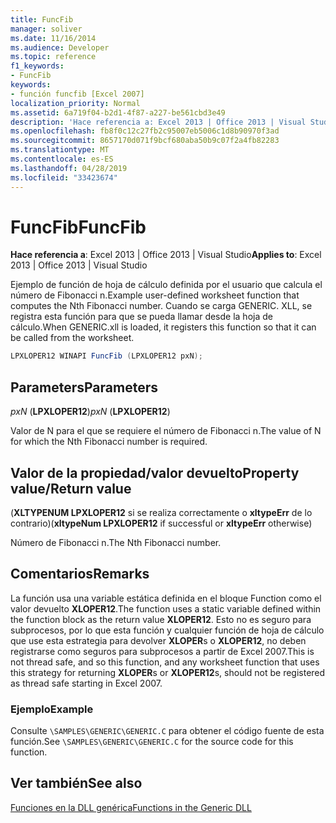 ```yaml
---
title: FuncFib
manager: soliver
ms.date: 11/16/2014
ms.audience: Developer
ms.topic: reference
f1_keywords:
- FuncFib
keywords:
- función funcfib [Excel 2007]
localization_priority: Normal
ms.assetid: 6a719f04-b2d1-4f87-a227-be561cbd3e49
description: 'Hace referencia a: Excel 2013 | Office 2013 | Visual Studio'
ms.openlocfilehash: fb8f0c12c27fb2c95007eb5006c1d8b90970f3ad
ms.sourcegitcommit: 8657170d071f9bcf680aba50b9c07f2a4fb82283
ms.translationtype: MT
ms.contentlocale: es-ES
ms.lasthandoff: 04/28/2019
ms.locfileid: "33423674"
---
```

# <a name="funcfib"></a><span data-ttu-id="0776b-104">FuncFib</span><span class="sxs-lookup"><span data-stu-id="0776b-104">FuncFib</span></span>

 <span data-ttu-id="0776b-105">**Hace referencia a**: Excel 2013 | Office 2013 | Visual Studio</span><span class="sxs-lookup"><span data-stu-id="0776b-105">**Applies to**: Excel 2013 | Office 2013 | Visual Studio</span></span> 
  
<span data-ttu-id="0776b-106">Ejemplo de función de hoja de cálculo definida por el usuario que calcula el número de Fibonacci n.</span><span class="sxs-lookup"><span data-stu-id="0776b-106">Example user-defined worksheet function that computes the Nth Fibonacci number.</span></span> <span data-ttu-id="0776b-107">Cuando se carga GENERIC. XLL, se registra esta función para que se pueda llamar desde la hoja de cálculo.</span><span class="sxs-lookup"><span data-stu-id="0776b-107">When GENERIC.xll is loaded, it registers this function so that it can be called from the worksheet.</span></span>
  
```cs
LPXLOPER12 WINAPI FuncFib (LPXLOPER12 pxN);
```

## <a name="parameters"></a><span data-ttu-id="0776b-108">Parameters</span><span class="sxs-lookup"><span data-stu-id="0776b-108">Parameters</span></span>

 <span data-ttu-id="0776b-109">_pxN_ (**LPXLOPER12**)</span><span class="sxs-lookup"><span data-stu-id="0776b-109">_pxN_ (**LPXLOPER12**)</span></span>
  
<span data-ttu-id="0776b-110">Valor de N para el que se requiere el número de Fibonacci n.</span><span class="sxs-lookup"><span data-stu-id="0776b-110">The value of N for which the Nth Fibonacci number is required.</span></span>
  
## <a name="property-valuereturn-value"></a><span data-ttu-id="0776b-111">Valor de la propiedad/valor devuelto</span><span class="sxs-lookup"><span data-stu-id="0776b-111">Property value/Return value</span></span>

<span data-ttu-id="0776b-112">(**XLTYPENUM LPXLOPER12** si se realiza correctamente o **xltypeErr** de lo contrario)</span><span class="sxs-lookup"><span data-stu-id="0776b-112">(**xltypeNum LPXLOPER12** if successful or **xltypeErr** otherwise)</span></span> 
  
<span data-ttu-id="0776b-113">Número de Fibonacci n.</span><span class="sxs-lookup"><span data-stu-id="0776b-113">The Nth Fibonacci number.</span></span>
  
## <a name="remarks"></a><span data-ttu-id="0776b-114">Comentarios</span><span class="sxs-lookup"><span data-stu-id="0776b-114">Remarks</span></span>

<span data-ttu-id="0776b-115">La función usa una variable estática definida en el bloque Function como el valor devuelto **XLOPER12**.</span><span class="sxs-lookup"><span data-stu-id="0776b-115">The function uses a static variable defined within the function block as the return value **XLOPER12**.</span></span> <span data-ttu-id="0776b-116">Esto no es seguro para subprocesos, por lo que esta función y cualquier función de hoja de cálculo que use esta estrategia para devolver **XLOPER**s o **XLOPER12**, no deben registrarse como seguros para subprocesos a partir de Excel 2007.</span><span class="sxs-lookup"><span data-stu-id="0776b-116">This is not thread safe, and so this function, and any worksheet function that uses this strategy for returning **XLOPER**s or **XLOPER12**s, should not be registered as thread safe starting in Excel 2007.</span></span>
  
### <a name="example"></a><span data-ttu-id="0776b-117">Ejemplo</span><span class="sxs-lookup"><span data-stu-id="0776b-117">Example</span></span>

<span data-ttu-id="0776b-118">Consulte `\SAMPLES\GENERIC\GENERIC.C` para obtener el código fuente de esta función.</span><span class="sxs-lookup"><span data-stu-id="0776b-118">See  `\SAMPLES\GENERIC\GENERIC.C` for the source code for this function.</span></span> 
  
## <a name="see-also"></a><span data-ttu-id="0776b-119">Ver también</span><span class="sxs-lookup"><span data-stu-id="0776b-119">See also</span></span>



[<span data-ttu-id="0776b-120">Funciones en la DLL genérica</span><span class="sxs-lookup"><span data-stu-id="0776b-120">Functions in the Generic DLL</span></span>](functions-in-the-generic-dll.md)

